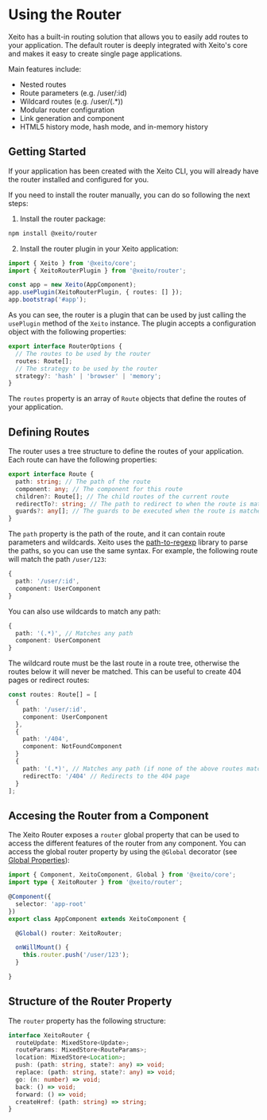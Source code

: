 # Using the Router

Xeito has a built-in routing solution that allows you to easily add routes to your application.
The default router is deeply integrated with Xeito's core and makes it easy to create single page applications.

Main features include:

- Nested routes
- Route parameters (e.g. /user/:id)
- Wildcard routes (e.g. /user/(.*))
- Modular router configuration
- Link generation and component
- HTML5 history mode, hash mode, and in-memory history

## Getting Started

If your application has been created with the Xeito CLI, you will already have the router installed and configured for you.

If you need to install the router manually, you can do so following the next steps:

1. Install the router package:

```bash
npm install @xeito/router
```

2. Install the router plugin in your Xeito application:

```typescript
import { Xeito } from '@xeito/core';
import { XeitoRouterPlugin } from '@xeito/router';

const app = new Xeito(AppComponent);
app.usePlugin(XeitoRouterPlugin, { routes: [] });
app.bootstrap('#app');
```

As you can see, the router is a plugin that can be used by just calling the `usePlugin` method of the `Xeito` instance.
The plugin accepts a configuration object with the following properties:

```typescript
export interface RouterOptions {
  // The routes to be used by the router
  routes: Route[];
  // The strategy to be used by the router
  strategy?: 'hash' | 'browser' | 'memory';
}
```

The `routes` property is an array of `Route` objects that define the routes of your application.

## Defining Routes

The router uses a tree structure to define the routes of your application.
Each route can have the following properties:

```typescript
export interface Route {
  path: string; // The path of the route
  component: any; // The component for this route
  children?: Route[]; // The child routes of the current route
  redirectTo?: string; // The path to redirect to when the route is matched
  guards?: any[]; // The guards to be executed when the route is matched
}
```

The `path` property is the path of the route, and it can contain route parameters and wildcards.
Xeito uses the [path-to-regexp](https://github.com/pillarjs/path-to-regexp) library to parse the paths, so you can use the same syntax.
For example, the following route will match the path `/user/123`:

```typescript
{
  path: '/user/:id',
  component: UserComponent
}
```
You can also use wildcards to match any path:

```typescript
{
  path: '(.*)', // Matches any path
  component: UserComponent
}
```
The wildcard route must be the last route in a route tree, otherwise the routes below it will never be matched.
This can be useful to create 404 pages or redirect routes:

```typescript
const routes: Route[] = [
  {
    path: '/user/:id',
    component: UserComponent
  },
  {
    path: '/404',
    component: NotFoundComponent
  }
  {
    path: '(.*)', // Matches any path (if none of the above routes match)
    redirectTo: '/404' // Redirects to the 404 page
  }
];
```

## Accesing the Router from a Component

The Xeito Router exposes a `router` global property that can be used to access the different features of the router from any component.
You can access the global router property by using the `@Global` decorator (see [Global Properties](../components/global)):

```typescript
import { Component, XeitoComponent, Global } from '@xeito/core';
import type { XeitoRouter } from '@xeito/router';

@Component({
  selector: 'app-root'
})
export class AppComponent extends XeitoComponent {

  @Global() router: XeitoRouter;

  onWillMount() {
    this.router.push('/user/123');
  }

}
```

## Structure of the Router Property

The `router` property has the following structure:

```typescript
interface XeitoRouter {
  routeUpdate: MixedStore<Update>;
  routeParams: MixedStore<RouteParams>;
  location: MixedStore<Location>;
  push: (path: string, state?: any) => void;
  replace: (path: string, state?: any) => void;
  go: (n: number) => void;
  back: () => void;
  forward: () => void;
  createHref: (path: string) => string;
}
```
